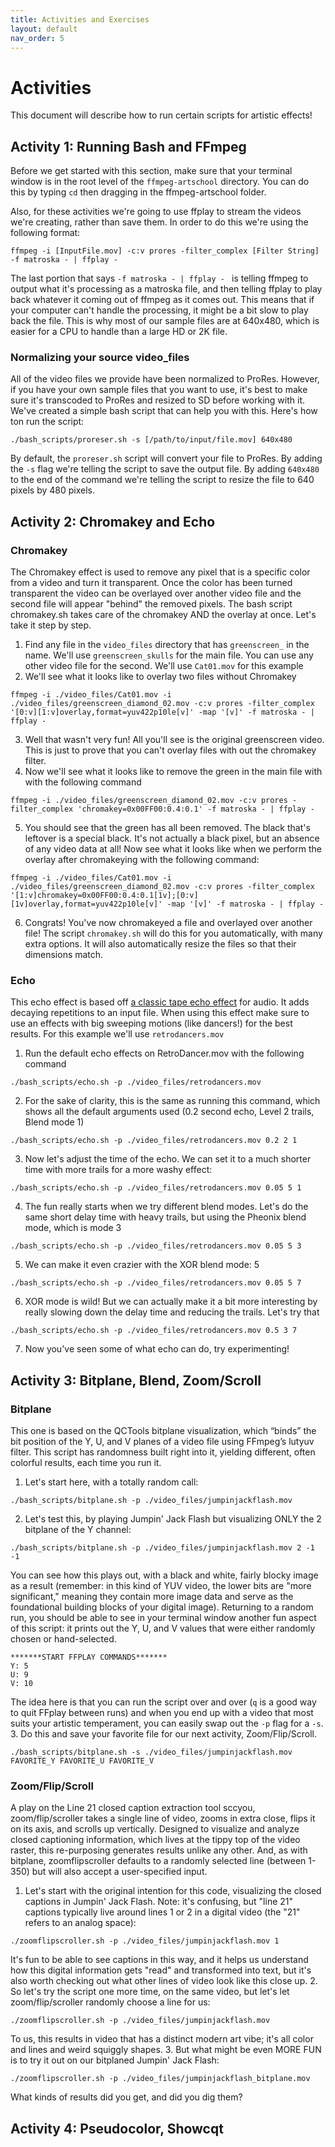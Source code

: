 ```yaml
---
title: Activities and Exercises
layout: default
nav_order: 5
---
```


# Activities

This document will describe how to run certain scripts for artistic effects!

## Activity 1: Running Bash and FFmpeg

Before we get started with this section, make sure that your terminal window is in the root level of the `ffmpeg-artschool` directory. You can do this by typing `cd` then dragging in the ffmpeg-artschool folder.

Also, for these activities we're going to use ffplay to stream the videos we're creating, rather than save them. In order to do this we're using the following format:

```
ffmpeg -i [InputFile.mov] -c:v prores -filter_complex [Filter String] -f matroska - | ffplay -
```

The last portion that says `-f matroska - | ffplay - ` is telling ffmpeg to output what it's processing as a matroska file, and then telling ffplay to play back whatever it coming out of ffmpeg as it comes out. This means that if your computer can't handle the processing, it might be a bit slow to play back the file. This is why most of our sample files are at 640x480, which is easier for a CPU to handle than a large HD or 2K file.

### Normalizing your source video_files
All of the video files we provide have been normalized to ProRes. However, if you have your own sample files that you want to use, it's best to make sure it's transcoded to ProRes and resized to SD before working with it. We've created a simple bash script that can help you with this. Here's how ton run the script:
```
./bash_scripts/proreser.sh -s [/path/to/input/file.mov] 640x480
```
By default, the `proreser.sh` script will convert your file to ProRes. By adding the `-s` flag we're telling the script to save the output file. By adding `640x480` to the end of the command we're telling the script to resize the file to 640 pixels by 480 pixels.

## Activity 2: Chromakey and Echo

### Chromakey
The Chromakey effect is used to remove any pixel that is a specific color from a video and turn it transparent. Once the color has been turned transparent the video can be overlayed over another video file and the second file will appear "behind" the removed pixels. The bash script chromakey.sh takes care of the chromakey AND the overlay at once. Let's take it step by step.

1. Find any file in the `video_files` directory that has `greenscreen_` in the name. We'll use `greenscreen_skulls` for the main file. You can use any other video file for the second. We'll use `Cat01.mov` for this example
2. We'll see what it looks like to overlay two files without Chromakey
```
ffmpeg -i ./video_files/Cat01.mov -i ./video_files/greenscreen_diamond_02.mov -c:v prores -filter_complex '[0:v][1:v]overlay,format=yuv422p10le[v]' -map '[v]' -f matroska - | ffplay -
```
3. Well that wasn't very fun! All you'll see is the original greenscreen video. This is just to prove that you can't overlay files with out the chromakey filter.
4. Now we'll see what it looks like to remove the green in the main file with with the following command
```
ffmpeg -i ./video_files/greenscreen_diamond_02.mov -c:v prores -filter_complex 'chromakey=0x00FF00:0.4:0.1' -f matroska - | ffplay -
```
5. You should see that the green has all been removed. The black that's leftover is a special black. It's not actually a black pixel, but an absence of any video data at all! Now see what it looks like when we perform the overlay after chromakeying with the following command:
```
ffmpeg -i ./video_files/Cat01.mov -i ./video_files/greenscreen_diamond_02.mov -c:v prores -filter_complex '[1:v]chromakey=0x00FF00:0.4:0.1[1v];[0:v][1v]overlay,format=yuv422p10le[v]' -map '[v]' -f matroska - | ffplay -
```
6. Congrats! You've now chromakeyed a file and overlayed over another file! The script `chromakey.sh` will do this for you automatically, with many extra options. It will also automatically resize the files so that their dimensions match.

### Echo
This echo effect is based off [a classic tape echo effect](https://www.youtube.com/watch?v=y3Whi-g-0A0) for audio. It adds decaying repetitions to an input file. When using this effect make sure to use an effects with big sweeping motions (like dancers!) for the best results. For this example we'll use `retrodancers.mov`

1. Run the default echo effects on RetroDancer.mov with the following command

```
./bash_scripts/echo.sh -p ./video_files/retrodancers.mov
```

2. For the sake of clarity, this is the same as running this command, which shows all the default arguments used (0.2 second echo, Level 2 trails, Blend mode 1)
```
./bash_scripts/echo.sh -p ./video_files/retrodancers.mov 0.2 2 1
```
3. Now let's adjust the time of the echo. We can set it to a much shorter time with more trails for a more washy effect:
```
./bash_scripts/echo.sh -p ./video_files/retrodancers.mov 0.05 5 1
```
4. The fun really starts when we try different blend modes. Let's do the same short delay time with heavy trails, but using the Pheonix blend mode, which is mode 3
```
./bash_scripts/echo.sh -p ./video_files/retrodancers.mov 0.05 5 3
```
5. We can make it even crazier with the XOR blend mode: 5
```
./bash_scripts/echo.sh -p ./video_files/retrodancers.mov 0.05 5 7
```
6. XOR mode is wild! But we can actually make it a bit more interesting by really slowing down the delay time and reducing the trails. Let's try that
```
./bash_scripts/echo.sh -p ./video_files/retrodancers.mov 0.5 3 7
```
7. Now you've seen some of what echo can do, try experimenting!

## Activity 3: Bitplane, Blend, Zoom/Scroll

### Bitplane
This one is based on the QCTools bitplane visualization, which “binds” the bit position of the Y, U, and V planes of a video file using FFmpeg’s lutyuv filter. This script has  randomness built right into it, yielding different, often colorful results, each time you run it.

1. Let's start here, with a totally random call:
```
./bash_scripts/bitplane.sh -p ./video_files/jumpinjackflash.mov
```
2. Let's test this, by playing Jumpin' Jack Flash but visualizing ONLY the 2 bitplane of the Y channel:
```
./bash_scripts/bitplane.sh -p ./video_files/jumpinjackflash.mov 2 -1 -1
```
You can see how this plays out, with a black and white, fairly blocky image as a result (remember: in this kind of YUV video, the lower bits are "more significant," meaning they contain more image data and serve as the foundational building blocks of your digital image).
Returning to a random run, you should be able to see in your terminal window another fun aspect of this script: it prints out the Y, U, and V values that were either randomly chosen or hand-selected.
```
*******START FFPLAY COMMANDS*******
Y: 5
U: 9
V: 10
```
The idea here is that you can run the script over and over (`q` is a good way to quit FFplay between runs) and when you end up with a video that most suits your artistic temperament, you can easily swap out the `-p` flag for a `-s`.
3. Do this and save your favorite file for our next activity, Zoom/Flip/Scroll.
```
./bash_scripts/bitplane.sh -s ./video_files/jumpinjackflash.mov FAVORITE_Y FAVORITE_U FAVORITE_V
```

### Zoom/Flip/Scroll
A play on the Line 21 closed caption extraction tool sccyou, zoom/flip/scroller takes a single line of video, zooms in extra close, flips it on its axis, and scrolls up vertically. Designed to visualize and analyze closed captioning information, which lives at the tippy top of the video raster, this re-purposing generates results unlike any other. And, as with bitplane, zoomflipscroller defaults to a randomly selected line (between 1-350) but will also accept a user-specified input.

1. Let's start with the original intention for this code, visualizing the closed captions in Jumpin' Jack Flash. Note: it's confusing, but "line 21" captions typically live around lines 1 or 2 in a digital video (the "21" refers to an analog space):
```
./zoomflipscroller.sh -p ./video_files/jumpinjackflash.mov 1
```
It's fun to be able to see captions in this way, and it helps us understand how this digital information gets "read" and transformed into text, but it's also worth checking out what other lines of video look like this close up.
2. So let's try the script one more time, on the same video, but let's let zoom/flip/scroller randomly choose a line for us:
```
./zoomflipscroller.sh -p ./video_files/jumpinjackflash.mov
```
To us, this results in video that has a distinct modern art vibe; it's all color and lines and weird squiggly shapes.
3. But what might be even MORE FUN is to try it out on our bitplaned Jumpin' Jack Flash:
```
./zoomflipscroller.sh -p ./video_files/jumpinjackflash_bitplane.mov
```

What kinds of results did you get, and did you dig them?

## Activity 4: Pseudocolor, Showcqt
